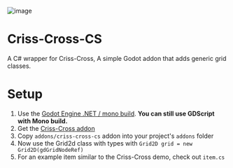 ![image](https://github.com/wadlo/Criss-Cross-CS/assets/86272030/fc6210c0-8c21-4a9b-b1a7-d53e21f8bce5)

# Criss-Cross-CS
A C# wrapper for Criss-Cross, A simple Godot addon that adds generic grid classes.

# Setup
1. Use the [Godot Engine .NET / mono build](https://godotengine.org/download). **You can still use GDScript with Mono build.**
2. Get the [Criss-Cross addon](https://github.com/BenjaTK/Criss-Cross)
3. Copy `addons/criss-cross-cs` addon into your project's `addons` folder
4. Now use the Grid2d class with types with `Grid2D grid = new Grid2D(gdGridNodeRef)`
5. For an example item similar to the Criss-Cross demo, check out `item.cs`
